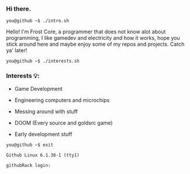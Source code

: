 ### Hi there.
```you@github ~$ ./intro.sh```

 Hello!  I'm Frost Core, a programmer that does not know alot about programming, I like gamedev and electricity and how it works, hope you stick around here and maybe enjoy some of my repos and projects.
Catch ya' later!


```you@github ~$ ./interests.sh```
 
 
### Interests 💡: 

   - Game Development
   
   - Engineering computers and microchips
   
   - Messing around with stuff
   
   - DOOM (Every source and goldsrc game)
   
   - Early development stuff


```you@github ~$ exit```

```Github Linux 6.1.38-1 (tty1)```

```githubRack login: ```
